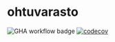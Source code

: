 # ohtuvarasto

![GHA workflow badge](https://github.com/helinal/ohtuvarasto/workflows/CI/badge.svg)
[![codecov](https://codecov.io/gh/helinal/ohtuvarasto/graph/badge.svg?token=PF1MCWZYWB)](https://codecov.io/gh/helinal/ohtuvarasto)
